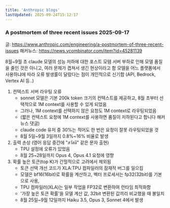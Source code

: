 ```yaml
---
title: 'Anthropic blogs'
lastUpdated: 2025-09-24T15:12:17
---
```

### A postmortem of three recent issues 2025-09-17

글: <https://www.anthropic.com/engineering/a-postmortem-of-three-recent-issues>
해커뉴스: <https://news.ycombinator.com/item?id=45281139>

8월~9월 초 claude 모델의 성능 저하에 대한 포스트 모템
서버 부하로 인해 모델 품질을 줄인 것은 아니고, 여러 문제가 겹쳐서 생긴 현상이라고 함
모델을 어느 플랫폼에서 사용하냐에 따라 오류 발생률이 달랐다는 점이 개인적으로 신기함 (API, Bedrock, Vertex AI 등..)

1. 컨텍스트 서버 라우팅 오류
    - sonnet 모델은 기본 200k token 크기의 컨텍스트를 제공하고, 8월 초부터 선택적으로 1M context를 사용할 수 있게 되었음
    - 그러나, 1M context를 선택하지 않은 요청도 1M context로 라우팅되었음
    - (짧은 컨텍스트 요청에 1M context를 사용하면 품질이 저하된다고 합니다 해커뉴스 댓글)
    - claude code 유저 중 30%는 적어도 한 번은 요청이 잘못 라우팅되었을 것
    - 8월 5일~9월 3일까지 0.8%~16% 비율로 발생
2. 출력 손상 (영어 응답 중간에 "สวัสดี" 같은 문자 출현)
    - TPU 설정에 오류가 있었음
    - 8월 25~28일까지 Opus 4, Opus 4.1 요청에 영향
3. 확률 높은 토큰(top K)가 간헐적으로 고려에서 제외됨
    - 토큰 선택 개선 코드가 XLA:TPU 컴파일러의 잠재적 버그를 일으킴
    - 모델은 bf16(16bit)로 확률을 계산하고, 벡터 프로세서는 fp32(32bit)를 기본으로 사용,
    - TPU 컴파일러(XLA)는 일부 작업을 FP32로 변환하여 런타임 최적화함
    - '가장 높은 토큰 확률'을 모델 계산 값, 32bit 변환된 값끼리 비교했을 때 불일치
    - 8월 25일~9월 12일까지  Haiku 3.5, Opus 3, Sonnet 4에서 발생
